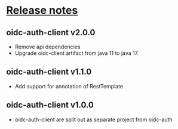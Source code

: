# [Release notes](https://github.com/entur/oidc-auth-client)
## oidc-auth-client v2.0.0
* Remove api dependencies
* Upgrade oidc-client artifact from java 11 to java 17.

## oidc-auth-client v1.1.0
* Add support for annotation of RestTemplate

## oidc-auth-client v1.0.0
 * oidc-auth-client are split out as separate project from oidc-auth